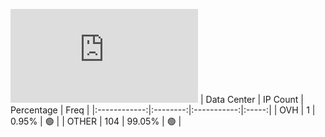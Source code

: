 ![Diagramm](https://github.com/obajay/StateSync-snapshots/blob/main/Projects/Rebus/1/README.md)
| Data Center | IP Count | Percentage | Freq |
|:------------:|:--------:|:-----------:|:-----:|
| OVH | 1 | 0.95% | 🟢 |
| OTHER | 104 | 99.05% | 🟢 |